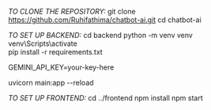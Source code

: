 *TO CLONE THE REPOSITORY:*
git clone https://github.com/Ruhifathima/chatbot-ai.git
cd chatbot-ai

*TO SET UP BACKEND:*
cd backend
python -m venv venv
venv\Scripts\activate  
pip install -r requirements.txt

GEMINI_API_KEY=your-key-here

uvicorn main:app --reload


*TO SET UP FRONTEND:*
cd ../frontend
npm install
npm start

